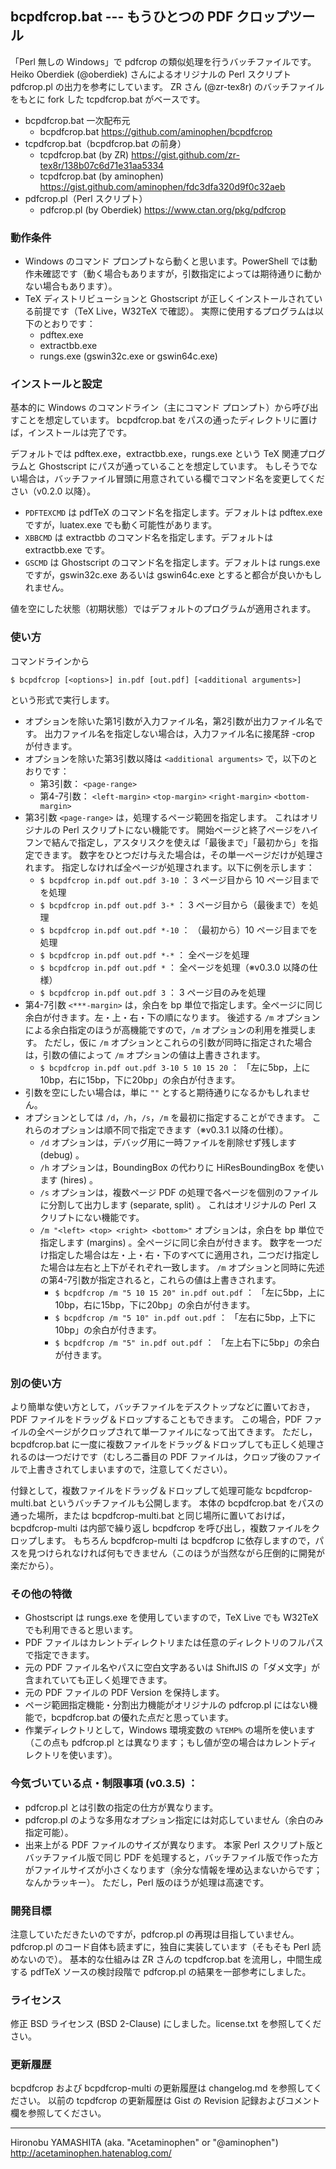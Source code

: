 ## bcpdfcrop.bat --- もうひとつの PDF クロップツール

「Perl 無しの Windows」で pdfcrop の類似処理を行うバッチファイルです。
Heiko Oberdiek (@oberdiek) さんによるオリジナルの Perl スクリプト pdfcrop.pl の出力を参考にしています。
ZR さん (@zr-tex8r) のバッチファイルをもとに fork した tcpdfcrop.bat がベースです。

- bcpdfcrop.bat 一次配布元
    - bcpdfcrop.bat https://github.com/aminophen/bcpdfcrop
- tcpdfcrop.bat（bcpdfcrop.bat の前身）
    - tcpdfcrop.bat (by ZR) https://gist.github.com/zr-tex8r/138b07c6d71e31aa5334
    - tcpdfcrop.bat (by aminophen) https://gist.github.com/aminophen/fdc3dfa320d9f0c32aeb
- pdfcrop.pl（Perl スクリプト）
    - pdfcrop.pl (by Oberdiek) https://www.ctan.org/pkg/pdfcrop

### 動作条件

- Windows のコマンド プロンプトなら動くと思います。PowerShell では動作未確認です（動く場合もありますが，引数指定によっては期待通りに動かない場合もあります）。
- TeX ディストリビューションと Ghostscript が正しくインストールされている前提です（TeX Live，W32TeX で確認）。
  実際に使用するプログラムは以下のとおりです：
    - pdftex.exe
    - extractbb.exe
    - rungs.exe (gswin32c.exe or gswin64c.exe)

### インストールと設定

基本的に Windows のコマンドライン（主にコマンド プロンプト）から呼び出すことを想定しています。
bcpdfcrop.bat をパスの通ったディレクトリに置けば，インストールは完了です。

デフォルトでは pdftex.exe，extractbb.exe，rungs.exe という TeX 関連プログラムと Ghostscript にパスが通っていることを想定しています。
もしそうでない場合は，バッチファイル冒頭に用意されている欄でコマンド名を変更してください（v0.2.0 以降）。

- `PDFTEXCMD` は pdfTeX のコマンド名を指定します。デフォルトは pdftex.exe ですが，luatex.exe でも動く可能性があります。
- `XBBCMD` は extractbb のコマンド名を指定します。デフォルトは extractbb.exe です。
- `GSCMD` は Ghostscript のコマンド名を指定します。デフォルトは rungs.exe ですが，gswin32c.exe あるいは gswin64c.exe とすると都合が良いかもしれません。

値を空にした状態（初期状態）ではデフォルトのプログラムが適用されます。

### 使い方

コマンドラインから

~~~~
$ bcpdfcrop [<options>] in.pdf [out.pdf] [<additional arguments>]
~~~~

という形式で実行します。

- オプションを除いた第1引数が入力ファイル名，第2引数が出力ファイル名です。
  出力ファイル名を指定しない場合は，入力ファイル名に接尾辞 -crop が付きます。
- オプションを除いた第3引数以降は `<additional arguments>` で，以下のとおりです：
    - 第3引数：   `<page-range>`
    - 第4-7引数： `<left-margin>` `<top-margin>` `<right-margin>` `<bottom-margin>`
- 第3引数 `<page-range>` は，処理するページ範囲を指定します。
  これはオリジナルの Perl スクリプトにない機能です。
  開始ページと終了ページをハイフンで結んで指定し，アスタリスクを使えば「最後まで」「最初から」を指定できます。
  数字をひとつだけ与えた場合は，その単一ページだけが処理されます。
  指定しなければ全ページが処理されます。以下に例を示します：
    - `$ bcpdfcrop in.pdf out.pdf 3-10` ： 3 ページ目から 10 ページ目までを処理
    - `$ bcpdfcrop in.pdf out.pdf 3-*`  ： 3 ページ目から（最後まで）を処理
    - `$ bcpdfcrop in.pdf out.pdf *-10` ： （最初から）10 ページ目までを処理
    - `$ bcpdfcrop in.pdf out.pdf *-*`  ： 全ページを処理
    - `$ bcpdfcrop in.pdf out.pdf *`    ： 全ページを処理（※v0.3.0 以降の仕様）
    - `$ bcpdfcrop in.pdf out.pdf 3`    ： 3 ページ目のみを処理
- 第4-7引数 `<***-margin>` は，余白を bp 単位で指定します。全ページに同じ余白が付きます。左・上・右・下の順になります。
  後述する `/m` オプションによる余白指定のほうが高機能ですので，`/m` オプションの利用を推奨します。
  ただし，仮に `/m` オプションとこれらの引数が同時に指定された場合は，引数の値によって `/m` オプションの値は上書きされます。
    - `$ bcpdfcrop in.pdf out.pdf 3-10 5 10 15 20` ： 「左に5bp，上に10bp，右に15bp，下に20bp」の余白が付きます。
- 引数を空にしたい場合は，単に `""` とすると期待通りになるかもしれません。
- オプションとしては `/d`，`/h`，`/s`，`/m` を最初に指定することができます。
  これらのオプションは順不同で指定できます（※v0.3.1 以降の仕様）。
    - `/d` オプションは，デバッグ用に一時ファイルを削除せず残します (debug) 。
    - `/h` オプションは，BoundingBox の代わりに HiResBoundingBox を使います (hires) 。
    - `/s` オプションは，複数ページ PDF の処理で各ページを個別のファイルに分割して出力します (separate, split) 。
      これはオリジナルの Perl スクリプトにない機能です。
    - `/m "<left> <top> <right> <bottom>"` オプションは，余白を bp 単位で指定します (margins) 。全ページに同じ余白が付きます。
      数字を一つだけ指定した場合は左・上・右・下のすべてに適用され，二つだけ指定した場合は左右と上下がそれぞれ一致します。
      `/m` オプションと同時に先述の第4-7引数が指定されると，これらの値は上書きされます。
        - `$ bcpdfcrop /m "5 10 15 20" in.pdf out.pdf` ： 「左に5bp，上に10bp，右に15bp，下に20bp」の余白が付きます。
        - `$ bcpdfcrop /m "5 10" in.pdf out.pdf`       ： 「左右に5bp，上下に10bp」の余白が付きます。
        - `$ bcpdfcrop /m "5" in.pdf out.pdf`          ： 「左上右下に5bp」の余白が付きます。

### 別の使い方

より簡単な使い方として，バッチファイルをデスクトップなどに置いておき，PDF ファイルをドラッグ＆ドロップすることもできます。
この場合，PDF ファイルの全ページがクロップされて単一ファイルになって出てきます。
ただし，bcpdfcrop.bat に一度に複数ファイルをドラッグ＆ドロップしても正しく処理されるのは一つだけです（むしろ二番目の PDF ファイルは，クロップ後のファイルで上書きされてしまいますので，注意してください）。

付録として，複数ファイルをドラッグ＆ドロップして処理可能な bcpdfcrop-multi.bat というバッチファイルも公開します。
本体の bcpdfcrop.bat をパスの通った場所，または bcpdfcrop-multi.bat と同じ場所に置いておけば，bcpdfcrop-multi は内部で繰り返し bcpdfcrop を呼び出し，複数ファイルをクロップします。
もちろん bcpdfcrop-multi は bcpdfcrop に依存しますので，パスを見つけられなければ何もできません（このほうが当然ながら圧倒的に開発が楽だから）。

### その他の特徴

- Ghostscript は rungs.exe を使用していますので，TeX Live でも W32TeX でも利用できると思います。
- PDF ファイルはカレントディレクトリまたは任意のディレクトリのフルパスで指定できます。
- 元の PDF ファイル名やパスに空白文字あるいは ShiftJIS の「ダメ文字」が含まれていても正しく処理できます。
- 元の PDF ファイルの PDF Version を保持します。
- ページ範囲指定機能・分割出力機能がオリジナルの pdfcrop.pl にはない機能で，bcpdfcrop.bat の優れた点だと思っています。
- 作業ディレクトリとして，Windows 環境変数の `%TEMP%` の場所を使います（この点も pdfcrop.pl とは異なります；もし値が空の場合はカレントディレクトリを使います）。

### 今気づいている点・制限事項 (v0.3.5) ：

- pdfcrop.pl とは引数の指定の仕方が異なります。
- pdfcrop.pl のような多用なオプション指定には対応していません（余白のみ指定可能）。
- 出来上がる PDF ファイルのサイズが異なります。
  本家 Perl スクリプト版とバッチファイル版で同じ PDF を処理すると，バッチファイル版で作った方がファイルサイズが小さくなります（余分な情報を埋め込まないからです；なんかラッキー）。
  ただし，Perl 版のほうが処理は高速です。

### 開発目標

注意していただきたいのですが，pdfcrop.pl の再現は目指していません。
pdfcrop.pl のコード自体も読まずに，独自に実装しています（そもそも Perl 読めないので）。
基本的な仕組みは ZR さんの tcpdfcrop.bat を流用し，中間生成する pdfTeX ソースの検討段階で pdfcrop.pl の結果を一部参考にしました。

### ライセンス

修正 BSD ライセンス (BSD 2-Clause) にしました。license.txt を参照してください。

### 更新履歴

bcpdfcrop および bcpdfcrop-multi の更新履歴は changelog.md を参照してください。
以前の tcpdfcrop の更新履歴は Gist の Revision 記録およびコメント欄を参照してください。

--------------------
Hironobu YAMASHITA (aka. "Acetaminophen" or "@aminophen")
http://acetaminophen.hatenablog.com/
